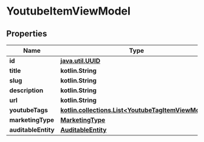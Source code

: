 
# YoutubeItemViewModel

## Properties
Name | Type | Description | Notes
------------ | ------------- | ------------- | -------------
**id** | [**java.util.UUID**](java.util.UUID.md) |  |  [optional]
**title** | **kotlin.String** |  |  [optional]
**slug** | **kotlin.String** |  |  [optional]
**description** | **kotlin.String** |  |  [optional]
**url** | **kotlin.String** |  |  [optional]
**youtubeTags** | [**kotlin.collections.List&lt;YoutubeTagItemViewModel&gt;**](YoutubeTagItemViewModel.md) |  |  [optional]
**marketingType** | [**MarketingType**](MarketingType.md) |  |  [optional]
**auditableEntity** | [**AuditableEntity**](AuditableEntity.md) |  |  [optional]



